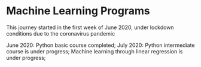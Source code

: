 # Machine Learning Programs
This journey started in the first week of June 2020, under lockdown conditions due to the coronavirus pandemic

June 2020: Python basic course completed;
July 2020: Python intermediate course is under progress; Machine learning through linear regression is under progress;
